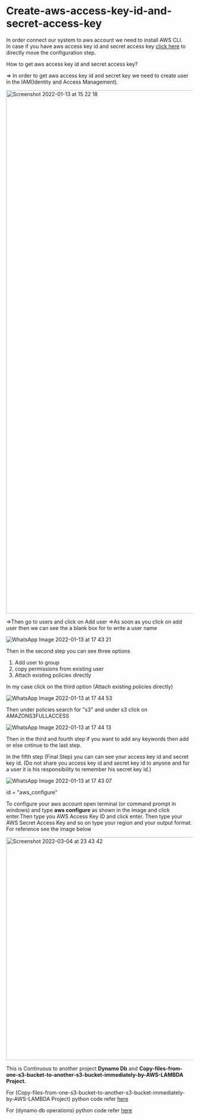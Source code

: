 <h1>Create-aws-access-key-id-and-secret-access-key</h1>




In order connect our system to aws account we need to install AWS CLI. </br>
In case if you have aws access key id and secret access key <a href="#aws_Configure">click here</a> to directly move the configuration step.</br>

How to get aws access key id and secret access key?</br>

=> In order to get aws access key id and secret key we need to create user in the IAM(Identity and Access Management).

<img width="1411" alt="Screenshot 2022-01-13 at 15 22 18" src="https://user-images.githubusercontent.com/58841159/149307445-7f783fb8-a539-4d9d-9c2e-ad6ae1e2700f.png">

=>Then go to users and click on Add user
=>As soon as you click on add user then we can see the a blank box for to write a user name


![WhatsApp Image 2022-01-13 at 17 43 21](https://user-images.githubusercontent.com/58841159/149330024-9da478ef-b981-4988-88f4-f938e581c410.jpeg)


Then in the second step you can see three options 

1) Add user to group
2) copy permissions from existing user
3) Attach existing policies directly

In my case click on the third option (Attach existing policies directly)



![WhatsApp Image 2022-01-13 at 17 44 53](https://user-images.githubusercontent.com/58841159/149330846-818e2277-cda7-4056-8c1f-5e438dac0f7a.jpeg)



Then under policies search for "s3" and under s3 click on AMAZONS3FULLACCESS




![WhatsApp Image 2022-01-13 at 17 44 13](https://user-images.githubusercontent.com/58841159/149331241-1252ea1e-494a-4044-8809-b71e8193fb25.jpeg)


Then in the third and fourth step if you want to add any keywords then add or else cntinue to the last step.</br>

In the fifth step (Final Step) you can  can see your access key id and secret key id.
(Do not share you access key id  and secret key id to anyone and for a user it is his responsibility to remember his secret key id.)




![WhatsApp Image 2022-01-13 at 17 43 07](https://user-images.githubusercontent.com/58841159/149332793-1995b3ea-7c23-4496-9289-fab2609125bd.jpeg)</br>

<div> id = "aws_configure" </div>

To configure your aws account open terminal (or command prompt in windows) and type <strong>aws configure</strong> as shown in the image and click enter.Then type you AWS Access Key ID and click enter. Then type your AWS Secret Access Key and so on type your region and your output format.</br> 
For reference see the image below</br>



<img width="601" alt="Screenshot 2022-03-04 at 23 43 42" src="https://user-images.githubusercontent.com/58841159/156819605-92128009-5edb-43e4-a2b0-75ae91edb613.png">



This is Continuous to another project <strong> Dynamo Db</strong> and <strong>Copy-files-from-one-s3-bucket-to-another-s3-bucket-immediately-by-AWS-LAMBDA Project.</strong></br>

For (Copy-files-from-one-s3-bucket-to-another-s3-bucket-immediately-by-AWS-LAMBDA Project) python code refer [here](https://github.com/surya1527/surya1527-Copy-files-from-one-s3-bucket-to-another-s3-bucket-immediately-by-AWS-LAMBDA) </br>

For (dynamo db operations) python code refer [here](https://github.com/surya1527/Curd-operations-in-dynamodb)</br>
